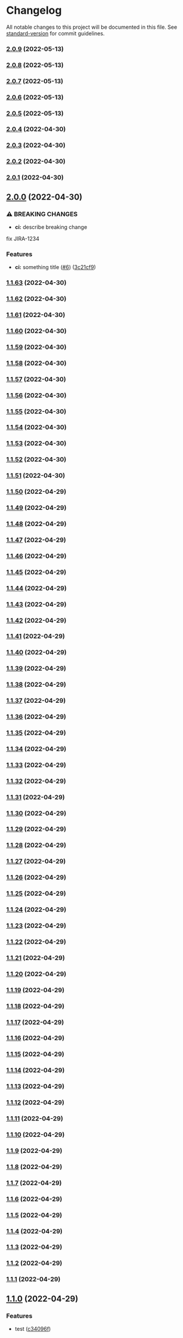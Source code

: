 # Changelog

All notable changes to this project will be documented in this file. See [standard-version](https://github.com/conventional-changelog/standard-version) for commit guidelines.

### [2.0.9](https://github.com/lexedwards/testpkg/compare/v2.0.8...v2.0.9) (2022-05-13)

### [2.0.8](https://github.com/lexedwards/testpkg/compare/v2.0.7...v2.0.8) (2022-05-13)

### [2.0.7](https://github.com/lexedwards/testpkg/compare/v2.0.6...v2.0.7) (2022-05-13)

### [2.0.6](https://github.com/lexedwards/testpkg/compare/v2.0.5...v2.0.6) (2022-05-13)

### [2.0.5](https://github.com/lexedwards/testpkg/compare/v2.0.4...v2.0.5) (2022-05-13)

### [2.0.4](https://github.com/lexedwards/testpkg/compare/v2.0.3...v2.0.4) (2022-04-30)

### [2.0.3](https://github.com/lexedwards/testpkg/compare/v2.0.2...v2.0.3) (2022-04-30)

### [2.0.2](https://github.com/lexedwards/testpkg/compare/v2.0.1...v2.0.2) (2022-04-30)

### [2.0.1](https://github.com/lexedwards/testpkg/compare/v2.0.0...v2.0.1) (2022-04-30)

## [2.0.0](https://github.com/lexedwards/testpkg/compare/v1.1.63...v2.0.0) (2022-04-30)


### ⚠ BREAKING CHANGES

* **ci:** describe breaking change

fix JIRA-1234

### Features

* **ci:** something title ([#6](https://github.com/lexedwards/testpkg/issues/6)) ([3c21cf9](https://github.com/lexedwards/testpkg/commit/3c21cf977e684a264fd787972629f97e25726572))

### [1.1.63](https://github.com/lexedwards/testpkg/compare/v1.1.62...v1.1.63) (2022-04-30)

### [1.1.62](https://github.com/lexedwards/testpkg/compare/v1.1.61...v1.1.62) (2022-04-30)

### [1.1.61](https://github.com/lexedwards/testpkg/compare/v1.1.60...v1.1.61) (2022-04-30)

### [1.1.60](https://github.com/lexedwards/testpkg/compare/v1.1.59...v1.1.60) (2022-04-30)

### [1.1.59](https://github.com/lexedwards/testpkg/compare/v1.1.58...v1.1.59) (2022-04-30)

### [1.1.58](https://github.com/lexedwards/testpkg/compare/v1.1.57...v1.1.58) (2022-04-30)

### [1.1.57](https://github.com/lexedwards/testpkg/compare/v1.1.56...v1.1.57) (2022-04-30)

### [1.1.56](https://github.com/lexedwards/testpkg/compare/v1.1.55...v1.1.56) (2022-04-30)

### [1.1.55](https://github.com/lexedwards/testpkg/compare/v1.1.54...v1.1.55) (2022-04-30)

### [1.1.54](https://github.com/lexedwards/testpkg/compare/v1.1.53...v1.1.54) (2022-04-30)

### [1.1.53](https://github.com/lexedwards/testpkg/compare/v1.1.52...v1.1.53) (2022-04-30)

### [1.1.52](https://github.com/lexedwards/testpkg/compare/v1.1.51...v1.1.52) (2022-04-30)

### [1.1.51](https://github.com/lexedwards/testpkg/compare/v1.1.50...v1.1.51) (2022-04-30)

### [1.1.50](https://github.com/lexedwards/testpkg/compare/v1.1.49...v1.1.50) (2022-04-29)

### [1.1.49](https://github.com/lexedwards/testpkg/compare/v1.1.48...v1.1.49) (2022-04-29)

### [1.1.48](https://github.com/lexedwards/testpkg/compare/v1.1.47...v1.1.48) (2022-04-29)

### [1.1.47](https://github.com/lexedwards/testpkg/compare/v1.1.46...v1.1.47) (2022-04-29)

### [1.1.46](https://github.com/lexedwards/testpkg/compare/v1.1.45...v1.1.46) (2022-04-29)

### [1.1.45](https://github.com/lexedwards/testpkg/compare/v1.1.44...v1.1.45) (2022-04-29)

### [1.1.44](https://github.com/lexedwards/testpkg/compare/v1.1.43...v1.1.44) (2022-04-29)

### [1.1.43](https://github.com/lexedwards/testpkg/compare/v1.1.42...v1.1.43) (2022-04-29)

### [1.1.42](https://github.com/lexedwards/testpkg/compare/v1.1.41...v1.1.42) (2022-04-29)

### [1.1.41](https://github.com/lexedwards/testpkg/compare/v1.1.40...v1.1.41) (2022-04-29)

### [1.1.40](https://github.com/lexedwards/testpkg/compare/v1.1.39...v1.1.40) (2022-04-29)

### [1.1.39](https://github.com/lexedwards/testpkg/compare/v1.1.38...v1.1.39) (2022-04-29)

### [1.1.38](https://github.com/lexedwards/testpkg/compare/v1.1.37...v1.1.38) (2022-04-29)

### [1.1.37](https://github.com/lexedwards/testpkg/compare/v1.1.36...v1.1.37) (2022-04-29)

### [1.1.36](https://github.com/lexedwards/testpkg/compare/v1.1.35...v1.1.36) (2022-04-29)

### [1.1.35](https://github.com/lexedwards/testpkg/compare/v1.1.34...v1.1.35) (2022-04-29)

### [1.1.34](https://github.com/lexedwards/testpkg/compare/v1.1.33...v1.1.34) (2022-04-29)

### [1.1.33](https://github.com/lexedwards/testpkg/compare/v1.1.32...v1.1.33) (2022-04-29)

### [1.1.32](https://github.com/lexedwards/testpkg/compare/v1.1.31...v1.1.32) (2022-04-29)

### [1.1.31](https://github.com/lexedwards/testpkg/compare/v1.1.30...v1.1.31) (2022-04-29)

### [1.1.30](https://github.com/lexedwards/testpkg/compare/v1.1.29...v1.1.30) (2022-04-29)

### [1.1.29](https://github.com/lexedwards/testpkg/compare/v1.1.28...v1.1.29) (2022-04-29)

### [1.1.28](https://github.com/lexedwards/testpkg/compare/v1.1.27...v1.1.28) (2022-04-29)

### [1.1.27](https://github.com/lexedwards/testpkg/compare/v1.1.26...v1.1.27) (2022-04-29)

### [1.1.26](https://github.com/lexedwards/testpkg/compare/v1.1.25...v1.1.26) (2022-04-29)

### [1.1.25](https://github.com/lexedwards/testpkg/compare/v1.1.24...v1.1.25) (2022-04-29)

### [1.1.24](https://github.com/lexedwards/testpkg/compare/v1.1.23...v1.1.24) (2022-04-29)

### [1.1.23](https://github.com/lexedwards/testpkg/compare/v1.1.22...v1.1.23) (2022-04-29)

### [1.1.22](https://github.com/lexedwards/testpkg/compare/v1.1.21...v1.1.22) (2022-04-29)

### [1.1.21](https://github.com/lexedwards/testpkg/compare/v1.1.20...v1.1.21) (2022-04-29)

### [1.1.20](https://github.com/lexedwards/testpkg/compare/v1.1.19...v1.1.20) (2022-04-29)

### [1.1.19](https://github.com/lexedwards/testpkg/compare/v1.1.18...v1.1.19) (2022-04-29)

### [1.1.18](https://github.com/lexedwards/testpkg/compare/v1.1.17...v1.1.18) (2022-04-29)

### [1.1.17](https://github.com/lexedwards/testpkg/compare/v1.1.16...v1.1.17) (2022-04-29)

### [1.1.16](https://github.com/lexedwards/testpkg/compare/v1.1.15...v1.1.16) (2022-04-29)

### [1.1.15](https://github.com/lexedwards/testpkg/compare/v1.1.14...v1.1.15) (2022-04-29)

### [1.1.14](https://github.com/lexedwards/testpkg/compare/v1.1.13...v1.1.14) (2022-04-29)

### [1.1.13](https://github.com/lexedwards/testpkg/compare/v1.1.12...v1.1.13) (2022-04-29)

### [1.1.12](https://github.com/lexedwards/testpkg/compare/v1.1.11...v1.1.12) (2022-04-29)

### [1.1.11](https://github.com/lexedwards/testpkg/compare/v1.1.10...v1.1.11) (2022-04-29)

### [1.1.10](https://github.com/lexedwards/testpkg/compare/v1.1.9...v1.1.10) (2022-04-29)

### [1.1.9](https://github.com/lexedwards/testpkg/compare/v1.1.8...v1.1.9) (2022-04-29)

### [1.1.8](https://github.com/lexedwards/testpkg/compare/v1.1.7...v1.1.8) (2022-04-29)

### [1.1.7](https://github.com/lexedwards/testpkg/compare/v1.1.6...v1.1.7) (2022-04-29)

### [1.1.6](https://github.com/lexedwards/testpkg/compare/v1.1.5...v1.1.6) (2022-04-29)

### [1.1.5](https://github.com/lexedwards/testpkg/compare/v1.1.4...v1.1.5) (2022-04-29)

### [1.1.4](https://github.com/lexedwards/testpkg/compare/v1.1.3...v1.1.4) (2022-04-29)

### [1.1.3](https://github.com/lexedwards/testpkg/compare/v1.1.2...v1.1.3) (2022-04-29)

### [1.1.2](https://github.com/lexedwards/testpkg/compare/v1.1.1...v1.1.2) (2022-04-29)

### [1.1.1](https://github.com/lexedwards/testpkg/compare/v1.1.0...v1.1.1) (2022-04-29)

## [1.1.0](https://github.com/lexedwards/testpkg/compare/v1.0.0...v1.1.0) (2022-04-29)


### Features

* test ([c34096f](https://github.com/lexedwards/testpkg/commit/c34096f59fa693a88cd94b1597f46429cee81a9d))
